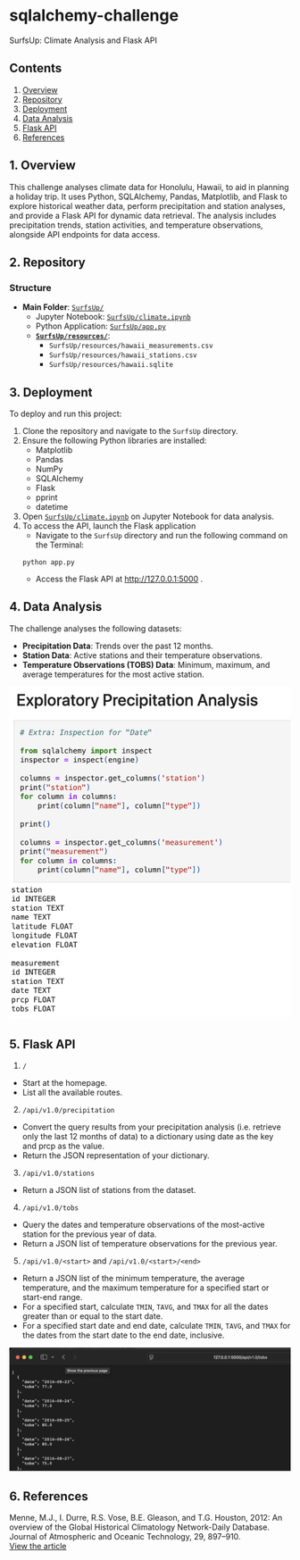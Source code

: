 # sqlalchemy-challenge
SurfsUp: Climate Analysis and Flask API

## Contents
1. [Overview](#1-overview)  
2. [Repository](#2-repository)  
3. [Deployment](#3-deployment)  
4. [Data Analysis](#4-data-analysis)  
5. [Flask API](#5-flask-api)
6. [References](#6-references)  


## 1. Overview
This challenge analyses climate data for Honolulu, Hawaii, to aid in planning a holiday trip. It uses Python, SQLAlchemy, Pandas, Matplotlib, and Flask to explore historical weather data, perform precipitation and station analyses, and provide a Flask API for dynamic data retrieval. The analysis includes precipitation trends, station activities, and temperature observations, alongside API endpoints for data access.


## 2. Repository

### Structure
- **Main Folder**: [`SurfsUp/`](SurfsUp)
  - Jupyter Notebook: [`SurfsUp/climate.ipynb`](SurfsUp/climate.ipynb)
  - Python Application: [`SurfsUp/app.py`](SurfsUp/app.py)
  - **[`SurfsUp/resources/`](SurfsUp/resources)**:
    - `SurfsUp/resources/hawaii_measurements.csv`
    - `SurfsUp/resources/hawaii_stations.csv`
    - `SurfsUp/resources/hawaii.sqlite`


## 3. Deployment
To deploy and run this project:
1. Clone the repository and navigate to the `SurfsUp` directory.
2. Ensure the following Python libraries are installed:
   - Matplotlib
   - Pandas
   - NumPy
   - SQLAlchemy
   - Flask
   - pprint
   - datetime
3. Open [`SurfsUp/climate.ipynb`](SurfsUp/climate.ipynb) on Jupyter Notebook for data analysis.
4. To access the API, launch the Flask application
   - Navigate to the `SurfsUp` directory and run the following command on the Terminal:
   ```
   python app.py
   ```
   - Access the Flask API at http://127.0.0.1:5000 .


## 4. Data Analysis
The challenge analyses the following datasets:
- **Precipitation Data**: Trends over the past 12 months.
- **Station Data**: Active stations and their temperature observations.
- **Temperature Observations (TOBS) Data**: Minimum, maximum, and average temperatures for the most active station.

![SQLAlchemy](images/sqlalchemy.png)

## 5. Flask API
1. `/`
- Start at the homepage.
- List all the available routes.
2. `/api/v1.0/precipitation`
- Convert the query results from your precipitation analysis (i.e. retrieve only the last 12 months of data) to a dictionary using date as the key and prcp as the value.
- Return the JSON representation of your dictionary.
3. `/api/v1.0/stations`
- Return a JSON list of stations from the dataset.
4. `/api/v1.0/tobs`
- Query the dates and temperature observations of the most-active station for the previous year of data.
- Return a JSON list of temperature observations for the previous year.
5. `/api/v1.0/<start>` and `/api/v1.0/<start>/<end>`
- Return a JSON list of the minimum temperature, the average temperature, and the maximum temperature for a specified start or start-end range.
- For a specified start, calculate `TMIN`, `TAVG`, and `TMAX` for all the dates greater than or equal to the start date.
- For a specified start date and end date, calculate `TMIN`, `TAVG`, and `TMAX` for the dates from the start date to the end date, inclusive.

![Flask](images/flask.png)

## 6. References
Menne, M.J., I. Durre, R.S. Vose, B.E. Gleason, and T.G. Houston, 2012: An overview of the Global Historical Climatology Network-Daily Database. Journal of Atmospheric and Oceanic Technology, 29, 897–910.  
[View the article](https://journals.ametsoc.org/view/journals/atot/29/7/jtech-d-11-00103_1.xml)
